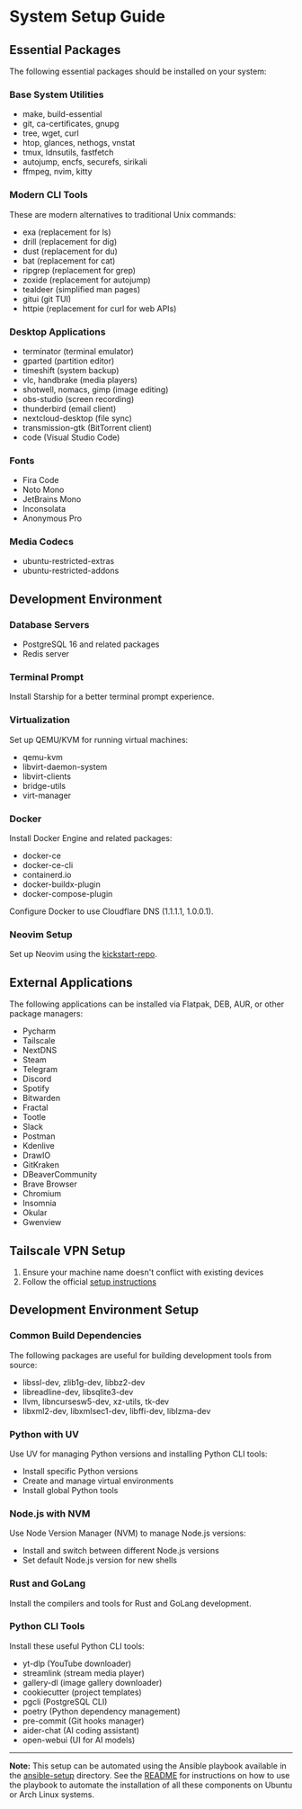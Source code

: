 # System Setup Guide

## Essential Packages

The following essential packages should be installed on your system:

### Base System Utilities
- make, build-essential
- git, ca-certificates, gnupg
- tree, wget, curl
- htop, glances, nethogs, vnstat
- tmux, ldnsutils, fastfetch
- autojump, encfs, securefs, sirikali
- ffmpeg, nvim, kitty

### Modern CLI Tools
These are modern alternatives to traditional Unix commands:
- exa (replacement for ls)
- drill (replacement for dig)
- dust (replacement for du)
- bat (replacement for cat)
- ripgrep (replacement for grep)
- zoxide (replacement for autojump)
- tealdeer (simplified man pages)
- gitui (git TUI)
- httpie (replacement for curl for web APIs)

### Desktop Applications
- terminator (terminal emulator)
- gparted (partition editor)
- timeshift (system backup)
- vlc, handbrake (media players)
- shotwell, nomacs, gimp (image editing)
- obs-studio (screen recording)
- thunderbird (email client)
- nextcloud-desktop (file sync)
- transmission-gtk (BitTorrent client)
- code (Visual Studio Code)

### Fonts
- Fira Code
- Noto Mono
- JetBrains Mono
- Inconsolata
- Anonymous Pro

### Media Codecs
- ubuntu-restricted-extras
- ubuntu-restricted-addons

## Development Environment

### Database Servers
- PostgreSQL 16 and related packages
- Redis server

### Terminal Prompt
Install Starship for a better terminal prompt experience.

### Virtualization
Set up QEMU/KVM for running virtual machines:
- qemu-kvm
- libvirt-daemon-system
- libvirt-clients
- bridge-utils
- virt-manager

### Docker
Install Docker Engine and related packages:
- docker-ce
- docker-ce-cli
- containerd.io
- docker-buildx-plugin
- docker-compose-plugin

Configure Docker to use Cloudflare DNS (1.1.1.1, 1.0.0.1).

### Neovim Setup
Set up Neovim using the [kickstart-repo](https://github.com/nvim-lua/kickstart.nvim).

## External Applications

The following applications can be installed via Flatpak, DEB, AUR, or other package managers:
- Pycharm
- Tailscale
- NextDNS
- Steam
- Telegram
- Discord
- Spotify
- Bitwarden
- Fractal
- Tootle
- Slack
- Postman
- Kdenlive
- DrawIO
- GitKraken
- DBeaverCommunity
- Brave Browser
- Chromium
- Insomnia
- Okular
- Gwenview

## Tailscale VPN Setup
1. Ensure your machine name doesn't conflict with existing devices
2. Follow the official [setup instructions](https://tailscale.com/download)

## Development Environment Setup

### Common Build Dependencies
The following packages are useful for building development tools from source:
- libssl-dev, zlib1g-dev, libbz2-dev
- libreadline-dev, libsqlite3-dev
- llvm, libncursesw5-dev, xz-utils, tk-dev
- libxml2-dev, libxmlsec1-dev, libffi-dev, liblzma-dev

### Python with UV
Use UV for managing Python versions and installing Python CLI tools:
- Install specific Python versions
- Create and manage virtual environments
- Install global Python tools

### Node.js with NVM
Use Node Version Manager (NVM) to manage Node.js versions:
- Install and switch between different Node.js versions
- Set default Node.js version for new shells

### Rust and GoLang
Install the compilers and tools for Rust and GoLang development.

### Python CLI Tools
Install these useful Python CLI tools:
- yt-dlp (YouTube downloader)
- streamlink (stream media player)
- gallery-dl (image gallery downloader)
- cookiecutter (project templates)
- pgcli (PostgreSQL CLI)
- poetry (Python dependency management)
- pre-commit (Git hooks manager)
- aider-chat (AI coding assistant)
- open-webui (UI for AI models)

---

**Note:** This setup can be automated using the Ansible playbook available in the [ansible-setup](ansible-setup/) directory. See the [README](ansible-setup/README.md) for instructions on how to use the playbook to automate the installation of all these components on Ubuntu or Arch Linux systems.

